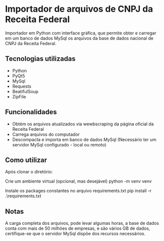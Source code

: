 Importador de arquivos de CNPJ da Receita Federal
=======================

Importador em Python com interface gráfica, que permite obter e carregar em um banco de dados MySql os arquivos da base de dados nacional de CNPJ da Receita Federal. 

Tecnologias utilizadas
--------
- Python
- PyQt5
- MySql
- Requests
- BeatifulSoup
- ZipFile


Funcionalidades
--------

- Obtém os arquivos atualizados via wewbscraping da página oficial da Receita Federal
- Carrega arquivos do computador
- Descompacta e importa em banco de dados MySql (Necessário ter um servidor MySql configurado - local ou remoto)


Como utilizar
----------
Após clonar o diretório:

Crie um ambiente virtual (opcional, mas desejável)
python -m venv venv 

Instale os packages constantes no arquivo requirements.txt
pip install -r .\requirements.txt

Notas
----------

A carga completa dos arquivos, pode levar algumas horas, a base de dados conta com mais de 50 milhões de empresas, e são vários GB de dados, certifique-se que o servidor MySql dispõe dos recursos necessários.
